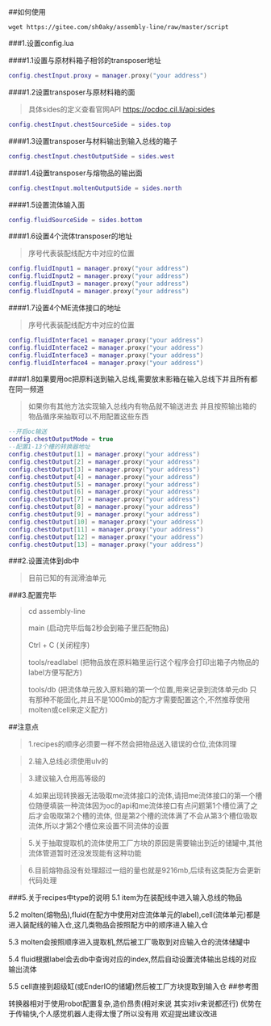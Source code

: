 ##如何使用
```shell script
wget https://gitee.com/sh0aky/assembly-line/raw/master/script

```

###1.设置config.lua

####1.1设置与原材料箱子相邻的transposer地址
```lua
config.chestInput.proxy = manager.proxy("your address")
```
####1.2设置transposer与原材料箱的面
>具体sides的定义查看官网API https://ocdoc.cil.li/api:sides
```lua
config.chestInput.chestSourceSide = sides.top
```
####1.3设置transposer与材料输出到输入总线的箱子
```lua
config.chestInput.chestOutputSide = sides.west
```
####1.4设置transposer与熔物品的输出面
```lua
config.chestInput.moltenOutputSide = sides.north
```
####1.5设置流体输入面
```lua
config.fluidSourceSide = sides.bottom
```
####1.6设置4个流体transposer的地址
>序号代表装配线配方中对应的位置
```lua
config.fluidInput1 = manager.proxy("your address")
config.fluidInput2 = manager.proxy("your address")
config.fluidInput3 = manager.proxy("your address")
config.fluidInput4 = manager.proxy("your address")
```
####1.7设置4个ME流体接口的地址
>序号代表装配线配方中对应的位置
```lua
config.fluidInterface1 = manager.proxy("your address")
config.fluidInterface2 = manager.proxy("your address")
config.fluidInterface3 = manager.proxy("your address")
config.fluidInterface4 = manager.proxy("your address")
```

####1.8如果要用oc把原料送到输入总线,需要放末影箱在输入总线下并且所有都在同一频道
>如果你有其他方法实现输入总线内有物品就不输送进去 并且按照输出箱的物品循序来抽取可以不用配置这些东西
```lua
--开启oc输送
config.chestOutputMode = true
--配置1-13个槽的转换器地址
config.chestOutput[1] = manager.proxy("your address")
config.chestOutput[2] = manager.proxy("your address")
config.chestOutput[3] = manager.proxy("your address")
config.chestOutput[4] = manager.proxy("your address")
config.chestOutput[5] = manager.proxy("your address")
config.chestOutput[6] = manager.proxy("your address")
config.chestOutput[7] = manager.proxy("your address")
config.chestOutput[8] = manager.proxy("your address")
config.chestOutput[9] = manager.proxy("your address")
config.chestOutput[10] = manager.proxy("your address")
config.chestOutput[11] = manager.proxy("your address")
config.chestOutput[12] = manager.proxy("your address")
config.chestOutput[13] = manager.proxy("your address")
```

###2.设置流体到db中

>目前已知的有润滑油单元

###3.配置完毕
>cd assembly-line
>
>main (启动完毕后每2秒会到箱子里匹配物品)
>
>Ctrl + C (关闭程序)
>
>tools/readlabel (把物品放在原料箱里运行这个程序会打印出箱子内物品的label方便写配方)
>
>tools/db (把流体单元放入原料箱的第一个位置,用来记录到流体单元db 
>只有那种不能固化,并且不是1000mb的配方才需要配置这个,不然推荐使用molten或cell来定义配方)

##注意点

>1.recipes的顺序必须要一样不然会把物品送入错误的仓位,流体同理

>2.输入总线必须使用ulv的

>3.建议输入仓用高等级的

>4.如果出现转换器无法吸取me流体接口的流体,请把me流体接口的第一个槽位随便填装一种流体因为oc的api和me流体接口有点问题第1个槽位满了之后才会吸取第2个槽的流体,
>但是第2个槽的流体满了不会从第3个槽位吸取流体,所以才第2个槽位来设置不同流体的设置

>5.关于抽取提取机的流体使用工厂方块的原因是需要输出到近的储罐中,其他流体管道暂时还没发现能有这种功能

>6.目前熔物品没有处理超过一组的量也就是9216mb,后续有这类配方会更新代码处理

###5.关于recipes中type的说明
5.1 item为在装配线中进入输入总线的物品

5.2 molten(熔物品),fluid(在配方中使用对应流体单元的label),cell(流体单元)都是进入装配线的输入仓,这几类物品会按照配方中的顺序进入输入仓

5.3 molten会按照顺序进入提取机,然后被工厂吸取到对应输入仓的流体储罐中

5.4 fluid根据label会去db中查询对应的index,然后自动设置流体输出总线的对应输出流体

5.5 cell直接到超级缸(或EnderIO的储罐)然后被工厂方块提取到输入仓
##参考图


转换器相对于使用robot配置复杂,造价昂贵(相对来说 其实对iv来说都还行)
优势在于传输快,个人感觉机器人走得太慢了所以没有用
欢迎提出建议改进
